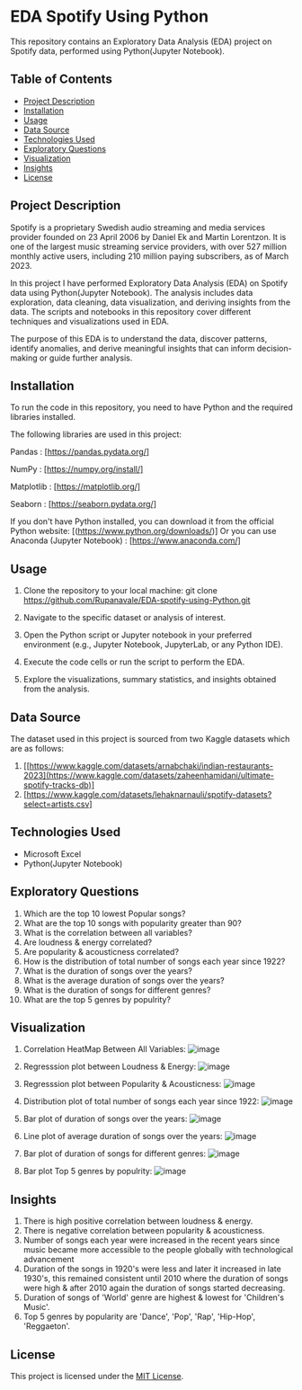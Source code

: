 # EDA Spotify Using Python
This repository contains an Exploratory Data Analysis (EDA) project on Spotify data, performed using Python(Jupyter Notebook).

## Table of Contents

- [Project Description](#project-description)
- [Installation](#installation)
- [Usage](#usage)
- [Data Source](#data-source)
- [Technologies Used](#technologies-used)
- [Exploratory Questions](#exploratory-questions)
- [Visualization](#visualization)
- [Insights](#insights)
- [License](#license)

## Project Description
Spotify is a proprietary Swedish audio streaming and media services provider founded on 23 April 2006 by Daniel Ek and Martin Lorentzon. It is one of the largest music streaming service providers, with over 527 million monthly active users, including 210 million paying subscribers, as of March 2023. 

In this project I have performed Exploratory Data Analysis (EDA) on Spotify data using Python(Jupyter Notebook). The analysis includes data exploration, data cleaning, data visualization, and deriving insights from the data. The scripts and notebooks in this repository cover different techniques and visualizations used in EDA.

The purpose of this EDA is to understand the data, discover patterns, identify anomalies, and derive meaningful insights that can inform decision-making or guide further analysis.

## Installation
To run the code in this repository, you need to have Python and the required libraries installed. 

The following libraries are used in this project: 

 Pandas : [https://pandas.pydata.org/] 
 
 NumPy : [https://numpy.org/install/] 
 
 Matplotlib : [https://matplotlib.org/] 
 
 Seaborn : [https://seaborn.pydata.org/] 

If you don't have Python installed, you can download it from the official Python website: [(https://www.python.org/downloads/)] Or you can use Anaconda (Jupyter Notebook) : [https://www.anaconda.com/]

##  Usage
1. Clone the repository to your local machine: git clone https://github.com/Rupanavale/EDA-spotify-using-Python.git

2. Navigate to the specific dataset or analysis of interest.

3. Open the Python script or Jupyter notebook in your preferred environment (e.g., Jupyter Notebook, JupyterLab, or any Python IDE).

4. Execute the code cells or run the script to perform the EDA.

5. Explore the visualizations, summary statistics, and insights obtained from the analysis.

## Data Source
The dataset used in this project is sourced from two Kaggle datasets which are as follows:
1. [[https://www.kaggle.com/datasets/arnabchaki/indian-restaurants-2023](https://www.kaggle.com/datasets/zaheenhamidani/ultimate-spotify-tracks-db)]
2. [https://www.kaggle.com/datasets/lehaknarnauli/spotify-datasets?select=artists.csv]

## Technologies Used
- Microsoft Excel
- Python(Jupyter Notebook)

## Exploratory Questions
1. Which are the top 10 lowest Popular songs?
2. What are the top 10 songs with popularity greater than 90?
3. What is the correlation between all variables?
4. Are loudness & energy correlated?
5. Are popularity & acousticness correlated?
6. How is the distribution of total number of songs each year since 1922?
7. What is the duration of songs over the years?
8. What is the average duration of songs over the years?
9. What is the duration of songs for different genres?
10. What are the top 5 genres by populrity?



## Visualization
1. Correlation HeatMap Between All Variables:
![image](https://github.com/Rupanavale/EDA-spotify-using-Python/assets/109949193/da002210-252e-47b7-8f23-a933fedfe1ce)

2. Regresssion plot between Loudness & Energy:
![image](https://github.com/Rupanavale/EDA-spotify-using-Python/assets/109949193/a834d41b-ffe0-4e79-8bb7-a03655347ac2)

3. Regresssion plot between Popularity & Acousticness:
![image](https://github.com/Rupanavale/EDA-spotify-using-Python/assets/109949193/27e8846f-f48d-41b6-b68e-5a0297b41692)

4. Distribution plot of total number of songs each year since 1922:
![image](https://github.com/Rupanavale/EDA-spotify-using-Python/assets/109949193/1492f786-b093-4a58-80e6-5d4d61444772)

5. Bar plot of duration of songs over the years:
![image](https://github.com/Rupanavale/EDA-spotify-using-Python/assets/109949193/8364358d-5df3-4faa-8a89-29a4f32226bb)

6. Line plot of average duration of songs over the years:
![image](https://github.com/Rupanavale/EDA-spotify-using-Python/assets/109949193/067823cc-1c86-4e1c-bdc8-8d9e5537d296)

7. Bar plot of duration of songs for different genres:
![image](https://github.com/Rupanavale/EDA-spotify-using-Python/assets/109949193/7229e799-c81c-454f-b7f1-df104d37cabf)

8. Bar plot Top 5 genres by populrity:
![image](https://github.com/Rupanavale/EDA-spotify-using-Python/assets/109949193/ed967e9c-ef9e-41fd-b131-752ee5c5b971)


## Insights
1. There is high positive correlation between loudness & energy.
2. There is negative correlation between popularity & acousticness.
3. Number of songs each year were increased in the recent years since music became more accessible to the people globally with technological advancement
4. Duration of the songs in 1920's were less and later it increased in late 1930's, this remained consistent until 2010 where the duration of songs were high & after 2010 again the duration of songs started decreasing.  
5. Duration of songs of 'World' genre are highest & lowest for 'Children's Music'.
6. Top 5 genres by popularity are 'Dance', 'Pop', 'Rap', 'Hip-Hop', 'Reggaeton'.



## License
This project is licensed under the [MIT License](LICENSE).
